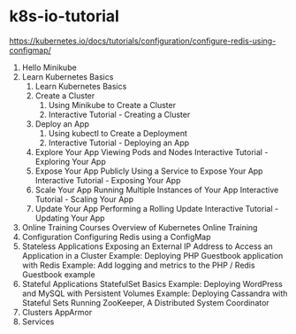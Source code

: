 # k8s-io-tutorial
https://kubernetes.io/docs/tutorials/configuration/configure-redis-using-configmap/
1. Hello Minikube
1. Learn Kubernetes Basics
	1. Learn Kubernetes Basics
	1. Create a Cluster
		1. Using Minikube to Create a Cluster
		1. Interactive Tutorial - Creating a Cluster
	1. Deploy an App
		1. Using kubectl to Create a Deployment
		1. Interactive Tutorial - Deploying an App
	1. Explore Your App
		Viewing Pods and Nodes
		Interactive Tutorial - Exploring Your App
	1.  Expose Your App Publicly
		Using a Service to Expose Your App
		Interactive Tutorial - Exposing Your App
	1. Scale Your App
		Running Multiple Instances of Your App
		Interactive Tutorial - Scaling Your App
	1. Update Your App
		Performing a Rolling Update
		Interactive Tutorial - Updating Your App
1. Online Training Courses
	Overview of Kubernetes Online Training
1. Configuration
	Configuring Redis using a ConfigMap
1. Stateless Applications
	Exposing an External IP Address to Access an Application in a Cluster
	Example: Deploying PHP Guestbook application with Redis
	Example: Add logging and metrics to the PHP / Redis Guestbook example
1. Stateful Applications
	StatefulSet Basics
	Example: Deploying WordPress and MySQL with Persistent Volumes
	Example: Deploying Cassandra with Stateful Sets
	Running ZooKeeper, A Distributed System Coordinator
1. Clusters
	AppArmor
1. Services
